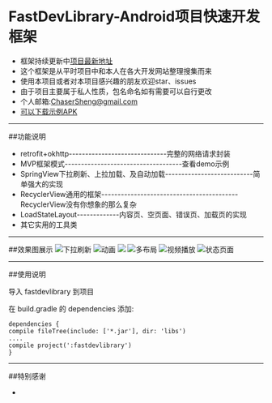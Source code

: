 # FastDevLibrary-Android项目快速开发框架
 - 框架持续更新中[项目最新地址](https://github.com/ChaserSheng)
 - 这个框架是从平时项目中和本人在各大开发网站整理搜集而来
 - 使用本项目或者对本项目感兴趣的朋友欢迎star、issues
 - 由于项目主要属于私人性质，包名命名如有需要可以自行更改
 - 个人邮箱:ChaserSheng@gmail.com
 - [可以下载示例APK](http://fir.im/LCRapidDevelop)

--------
##功能说明
 - retrofit+okhttp------------------------------完整的网络请求封装
 - MVP框架模式------------------------------------查看demo示例
 - SpringView下拉刷新、上拉加载、及自动加载---------------------------简单强大的实现
 - RecyclerView通用的框架------------------------------------------RecyclerView没有你想象的那么复杂
 - LoadStateLayout-------------内容页、空页面、错误页、加载页的实现
 - 其它实用的工具类

--------

##效果图展示
![下拉刷新](image/image1.gif) ![动画](image/image2.gif)  ![](image/image3.gif)  ![多布局](image/image4.gif) ![视频播放](image/image5.gif) ![状态页面](image/image6.gif)

--------------

##使用说明

导入 fastdevlibrary 到项目

在 build.gradle 的 dependencies 添加:

    dependencies {
    compile fileTree(include: ['*.jar'], dir: 'libs')
    ....
    compile project(':fastdevlibrary')
    }

--------
##特别感谢
 - []()